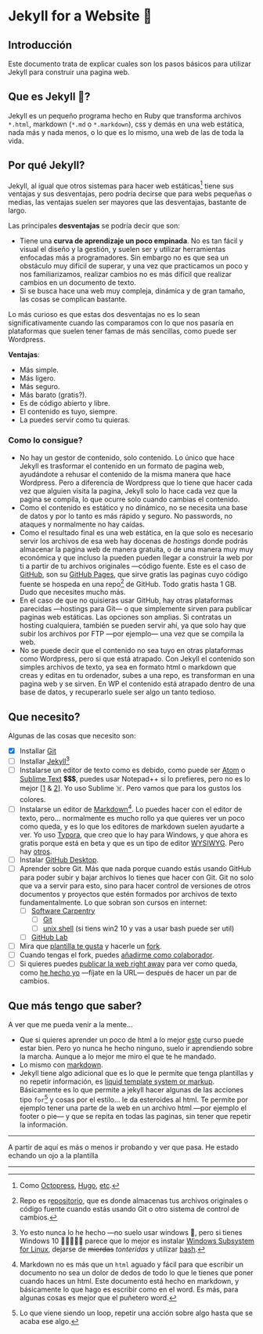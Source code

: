 # Jekyll for a Website :chestnut:

## Introducción

Este documento trata de explicar cuales son los pasos básicos para utilizar Jekyll para construir una pagina web. 

## Que es Jekyll :japanese_ogre:?

Jekyll es un pequeño programa hecho en Ruby que transforma archivos `*.html`, markdown (`*.md` o `*.markdown`), css y demás en una web estática, nada más y nada menos, o lo que es lo mismo, una web de las de toda la vida. 

## Por qué Jekyll?

Jekyll, al igual que otros sistemas para hacer web estáticas[^2] tiene sus ventajas y sus desventajas, pero podría decirse que para webs pequeñas o medias, las ventajas suelen ser mayores que las desventajas, bastante de largo. 

Las principales **desventajas** se podría decir que son: 

- Tiene una **curva de aprendizaje un poco empinada**. No es tan fácil y visual el diseño y la gestión, y suelen ser y utilizar herramientas enfocadas más a programadores. Sin embargo no es que sea un obstáculo muy difícil de superar, y una vez que practicamos un poco y nos familiarizamos, realizar cambios no es más difícil que realizar cambios en un documento de texto. 
- Si se busca hace una web muy compleja, dinámica y de gran tamaño, las cosas se complican bastante. 

Lo más curioso es que estas dos desventajas no es lo sean significativamente cuando las comparamos con lo que nos pasaría en plataformas que suelen tener famas de más sencillas, como puede ser Wordpress. 

**Ventajas**: 

- Más simple.
- Más ligero. 
- Más seguro. 
- Más barato (gratis?).
- Es de código abierto y libre. 
- El contenido es tuyo, siempre. 
- La puedes servir como tu quieras. 

### Como lo consigue?

- No hay un gestor de contenido, solo contenido. Lo único que hace Jekyll es trasformar el contenido en un formato de pagina web, ayudándote a rehusar el contenido de la misma manera que hace Wordpress. Pero a diferencia de Wordpress que lo tiene que hacer cada vez que alguien visita la pagina, Jekyll solo lo hace cada vez que la pagina se compila, lo que ocurre solo cuando cambias el contenido. 
- Como el contenido es estático y no dinámico, no se necesita una base de datos y por lo tanto es más rápido y seguro. No passwords, no ataques y normalmente no hay caídas. 
- Como el resultado final es una web estática, en la que solo es necesario servir los archivos de esa web hay docenas de *hostings* donde podrás almacenar la pagina web de manera gratuita, o de una manera muy muy económica y que incluso la pueden pueden llegar a construir la web por ti a partir de tu archivos originales —código fuente. Este es el caso de [GitHub](https://github.com), son su [GitHub Pages](https://pages.github.com), que sirve gratis las paginas cuyo código fuente se hospeda en una repo[^3] de GitHub. Todo gratis hasta 1 GB. Dudo que necesites mucho más. 
- En el caso de que no quisieras usar GitHub, hay otras plataformas parecidas —hostings para Git— o que simplemente sirven para publicar paginas web estáticas. Las opciones son amplias. Si contratas un hosting cualquiera, también se pueden servir ahí, ya que solo hay que subir los archivos por FTP —por ejemplo— una vez que se compila la web. 
- No se puede decir que el contenido no sea tuyo en otras plataformas como Wordpress, pero si que está atrapado. Con Jekyll el contenido son simples archivos de texto, ya sea en formato html o markdown que creas y editas en tu ordenador, subes a una repo, es transforman en una pagina web y se sirven. En WP el contenido está atrapado dentro de una base de datos, y recuperarlo suele ser algo un tanto tedioso. 

## Que necesito?

Algunas de las cosas que necesito son: 		

- [x] Installar [Git](https://git-scm.com)
- [ ] Installar [Jekyll](https://jekyllrb.com/docs/installation/windows/)[^4]
- [ ] Instalarse un editor de texto como es debido, como puede ser [Atom](https://atom.io) o [Sublime Text](http://www.sublimetext.com) :heavy_dollar_sign::heavy_dollar_sign:💲, puedes usar Notepad++ si lo prefieres, pero no es lo mejor [[1](https://www.slant.co/versus/44/48/~notepad_vs_atom) & [2](https://stackshare.io/stackups/atom-vs-notepad-plus-plus-vs-sublime-text)]. Yo uso Sublime :skull_and_crossbones:. Pero vamos que para los gustos los colores. 
- [ ] Instalarse un editor de [Markdown](https://en.wikipedia.org/wiki/Markdown)[^5]. Lo puedes hacer con el editor de texto, pero... normalmente es mucho rollo ya que quieres ver un poco como queda, y es lo que los editores de markdown suelen ayudarte a ver. Yo uso [Typora](https://en.wikipedia.org/wiki/Markdown), que creo que lo hay para Windows, y que ahora es gratis porque está en beta y que es un tipo de editor [WYSIWYG](https://en.wikipedia.org/wiki/WYSIWYG). Pero hay [otros](https://listoffreeware.com/best-free-markdown-editor-for-windows/). 
- [ ] Instalar [GitHub Desktop](https://desktop.github.com). 
- [ ] Aprender sobre Git. Más que nada porque cuando estás usando GitHub para poder subir y bajar archivos lo tienes que hacer con Git. Git no solo que va a servir para esto, sino para hacer control de versiones de otros documentos y proyectos que estén formados por archivos de texto fundamentalmente. Lo que sobran son cursos en internet: 
  - [ ] [Software Carpentry](https://software-carpentry.org/lessons/)
    - [ ] [Git](http://swcarpentry.github.io/git-novice-es) 
    - [ ] [unix shell](http://swcarpentry.github.io/shell-novice-es) (si tiens win2 10 y vas a usar bash puede ser util)
  - [ ] [GitHub Lab](https://lab.github.com/courses)
- [ ] Mira que [plantilla te gusta](https://github.com/volny/creative-theme-jekyll) y hacerle un [fork](https://help.github.com/articles/fork-a-repo/). 
- [ ] Cuando tengas el fork, puedes [añadirme como colaborador](https://help.github.com/articles/inviting-collaborators-to-a-personal-repository/). 
- [ ] Si quieres puedes [publicar la web right away](https://help.github.com/articles/configuring-a-publishing-source-for-github-pages/) para ver como queda, como [he hecho yo](https://luispuerto.github.io/creative-theme-jekyll/) —fíjate en la URL— después de hacer un par de cambios. 

## Que más tengo que saber? 

A ver que me pueda venir a la mente... 

- Que si quieres aprender un poco de html a lo mejor [este](https://lab.github.com/githubtraining/introduction-to-html) curso puede estar bien. Pero yo nunca he hecho ninguno, suelo ir aprendiendo sobre la marcha. Aunque a lo mejor me miro el que te he mandado. 
- Lo mismo con [markdown](https://lab.github.com/githubtraining/communicating-using-markdown). 
- Jekyll tiene algo adicional que es lo que le permite que tenga plantillas y no repetir información, es [liquid template system or markup](https://shopify.github.io/liquid/). Básicamente es lo que permite a jekyll hacer algunas de las acciones tipo `for`[^6] y cosas por el estilo... le da esteroides al html. Te permite por ejemplo tener una parte de la web en un archivo html —por ejemplo el footer o pie— y que se repita en todas las paginas, sin tener que repetir la información. ​

------

A partir de aquí es más o menos ir probando y ver que pasa. He estado echando un ojo a la plantilla 

------

[^1]: Algo que no es para nada necesario en general a no ser que tengas una macro web.
[^2]: Como [Octopress](http://octopress.org), [Hugo](https://gohugo.io), [etc](https://www.staticgen.com).
[^3]: Repo es r[epositorio,](https://en.wikipedia.org/wiki/Repository_(version_control)) que es donde almacenas tus archivos originales o código fuente cuando estás usando Git o otro sistema de control de cambios. 
[^4]: Yo esto nunca lo he hecho —no suelo usar windows :poop:, pero si tienes Windows 10 :poop::poop::poop::poop::poop:  parece que lo mejor es instalar [Windows Subsystem for Linux](https://docs.microsoft.com/en-us/windows/wsl/about), dejarse de ~~mierdas~~ *tonteridas* y utilizar [bash](https://en.wikipedia.org/wiki/Bash_%28Unix_shell%29).
[^5]: Markdown no es más que un `html` aguado y fácil para que escribir un documento no sea un dolor de dedos de todo lo que le tienes que poner cuando haces un html. Este documento está hecho en markdown, y básicamente lo que hago es escribir como en el word. Es más, para algunas cosas es mejor que el puñetero word.
[^6]: Lo que viene siendo un loop, repetir una acción sobre algo hasta que se acaba ese algo. 